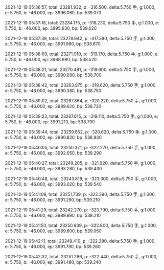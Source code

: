 2021-12-19 05:36:57, total: 23281.932, p: -316.500, delta:5.750 手, g:1.000, e: 5.750, b: -46.000, ep: 3996.060, bp: 539.070

2021-12-19 05:37:18, total: 23284.175, p: -316.230, delta:5.750 手, g:1.000, e: 5.750, b: -46.000, ep: 3995.930, bp: 539.020

2021-12-19 05:37:39, total: 23278.942, p: -317.380, delta:5.750 手, g:1.000, e: 5.750, b: -46.000, ep: 3991.980, bp: 538.670

2021-12-19 05:38:00, total: 23271.910, p: -319.170, delta:5.750 手, g:1.000, e: 5.750, b: -46.000, ep: 3988.990, bp: 538.520

2021-12-19 05:38:21, total: 23270.481, p: -319.600, delta:5.750 手, g:1.000, e: 5.750, b: -46.000, ep: 3990.000, bp: 538.700

2021-12-19 05:38:42, total: 23263.975, p: -319.620, delta:5.750 手, g:1.000, e: 5.750, b: -46.000, ep: 3990.380, bp: 538.750

2021-12-19 05:39:02, total: 23267.864, p: -320.220, delta:5.750 手, g:1.000, e: 5.750, b: -46.000, ep: 3989.620, bp: 538.730

2021-12-19 05:39:23, total: 23267.615, p: -319.110, delta:5.750 手, g:1.000, e: 5.750, b: -46.000, ep: 3991.210, bp: 538.790

2021-12-19 05:39:44, total: 23259.652, p: -320.620, delta:5.750 手, g:1.000, e: 5.750, b: -46.000, ep: 3990.820, bp: 538.930

2021-12-19 05:40:05, total: 23250.371, p: -322.270, delta:5.750 手, g:1.000, e: 5.750, b: -46.000, ep: 3992.050, bp: 539.290

2021-12-19 05:40:27, total: 23249.205, p: -321.920, delta:5.750 手, g:1.000, e: 5.750, b: -46.000, ep: 3993.280, bp: 539.400

2021-12-19 05:40:48, total: 23243.818, p: -323.300, delta:5.750 手, g:1.000, e: 5.750, b: -46.000, ep: 3993.020, bp: 539.540

2021-12-19 05:41:09, total: 23251.739, p: -322.390, delta:5.750 手, g:1.000, e: 5.750, b: -46.000, ep: 3991.290, bp: 539.210

2021-12-19 05:41:29, total: 23242.270, p: -323.790, delta:5.750 手, g:1.000, e: 5.750, b: -46.000, ep: 3989.890, bp: 539.210

2021-12-19 05:41:50, total: 23250.639, p: -322.800, delta:5.750 手, g:1.000, e: 5.750, b: -46.000, ep: 3989.600, bp: 539.050

2021-12-19 05:42:11, total: 23249.410, p: -322.290, delta:5.750 手, g:1.000, e: 5.750, b: -46.000, ep: 3991.790, bp: 539.260

2021-12-19 05:42:32, total: 23251.286, p: -322.440, delta:5.750 手, g:1.000, e: 5.750, b: -46.000, ep: 3991.480, bp: 539.240